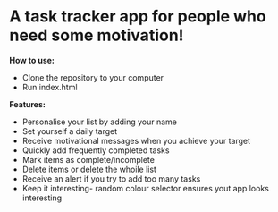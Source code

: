 # A task tracker app for people who need some motivation!

**How to use:**
- Clone the repository to your computer
- Run index.html

**Features:**
- Personalise your list by adding your name
- Set yourself a daily target
- Receive motivational messages when you achieve your target
- Quickly add frequently completed tasks
- Mark items as complete/incomplete
- Delete items or delete the whoile list
- Receive an alert if you try to add too many tasks
- Keep it interesting- random colour selector ensures yout app looks interesting
